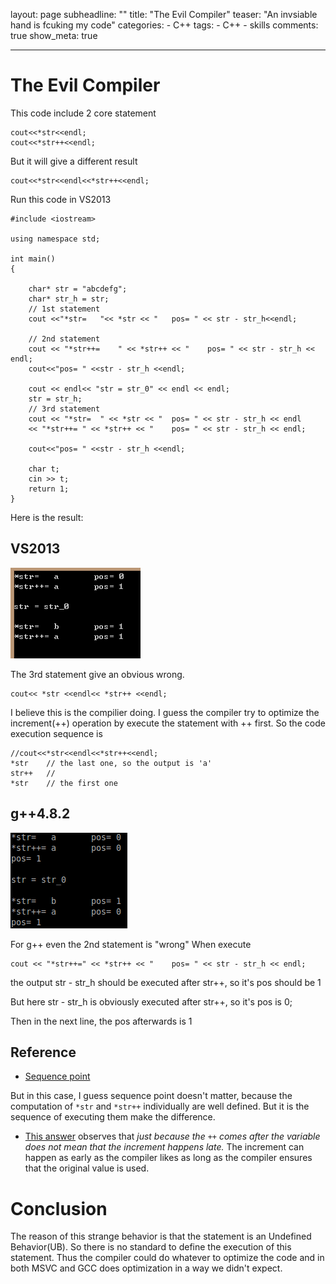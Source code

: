 
layout: page
subheadline:  ""
title:  "The Evil Compiler"
teaser: "An invsiable hand is fcuking my code"
categories:
    - C++
tags:
    - C++
    - skills
comments: true
show_meta: true

---

The Evil Compiler
===

This code include 2 core statement
	
	cout<<*str<<endl;
	cout<<*str++<<endl;

But it will give a different result
	
	cout<<*str<<endl<<*str++<<endl;

Run this code in VS2013

	#include <iostream>

	using namespace std;

	int main()
	{

		char* str = "abcdefg";
		char* str_h = str;
		// 1st statement
		cout <<"*str=	"<< *str << "	pos= " << str - str_h<<endl;

		// 2nd statement
		cout << "*str++=	" << *str++ << " 	pos= " << str - str_h << endl;
		cout<<"pos= " <<str - str_h <<endl;

		cout << endl<< "str = str_0" << endl << endl;
		str = str_h;
		// 3rd statement
		cout << "*str=	" << *str << "	pos= " << str - str_h << endl
		<< "*str++=	" << *str++ << " 	pos= " << str - str_h << endl;

		cout<<"pos= " <<str - str_h <<endl;

		char t;
		cin >> t;
		return 1;
	}

Here is the result:

VS2013
---


![alt text][VS2013]

[VS2013]: https://raw.githubusercontent.com/cuixiongyi/cuixiongyi.github.io/master/images/vc2013.png "VS2013"


The 3rd statement give an obvious wrong.

	cout<< *str <<endl<< *str++ <<endl;

I believe this is the compilier doing. I guess the compiler try to optimize the increment(++) operation by execute the statement with ++ first. 
So the code execution sequence is 

	//cout<<*str<<endl<<*str++<<endl;
	*str 	// the last one, so the output is 'a'
	str++	// 
	*str 	// the first one

g++4.8.2
---

![alt text][g++_str++]

[g++_str++]: https://raw.githubusercontent.com/cuixiongyi/cuixiongyi.github.io/master/images/g++_str++.png "g++_str++"

For g++ even the 2nd statement is "wrong"
When execute
	
	cout << "*str++=" << *str++ << " 	pos= " << str - str_h << endl;

the output str - str_h should be executed after str++, so it's pos should be 1

But here str - str_h is obviously executed after str++, so it's pos is 0;

Then in the next line, the pos afterwards is 1


Reference
---
* [Sequence point](https://en.wikipedia.org/wiki/Sequence_point)

But in this case, I guess sequence point doesn't matter, because the computation of `*str` and `*str++` individually are well defined. But it is the sequence of executing them make the difference.

* [This answer](http://stackoverflow.com/a/31083924) observes that
*just because the ```++``` comes after the variable does not mean that the increment happens late.* The increment can happen as early as the compiler likes as long as the compiler ensures that the original value is used.

Conclusion
===	

The reason of this strange behavior is that the statement is an Undefined Behavior(UB). So there is no standard to define the execution of this statement. Thus the compiler could do whatever to optimize the code and in both MSVC and GCC does optimization in a way we didn't expect.

